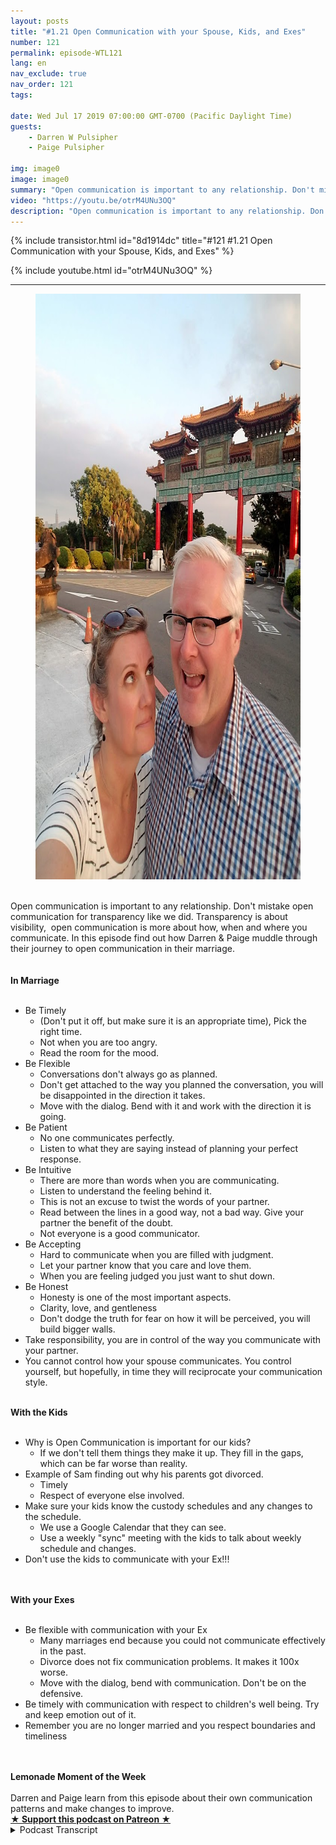 ```yaml
---
layout: posts
title: "#1.21 Open Communication with your Spouse, Kids, and Exes"
number: 121
permalink: episode-WTL121
lang: en
nav_exclude: true
nav_order: 121
tags:

date: Wed Jul 17 2019 07:00:00 GMT-0700 (Pacific Daylight Time)
guests:
    - Darren W Pulsipher
    - Paige Pulsipher

img: image0
image: image0
summary: "Open communication is important to any relationship. Don't mistake open communication for transparency like we did. Transparency is about visibility,  open communication is more about how, when and where you communicate. In this episode find out how Darren & Paige muddle through their journey to open communication in their marriage."
video: "https://youtu.be/otrM4UNu3OQ"
description: "Open communication is important to any relationship. Don't mistake open communication for transparency like we did. Transparency is about visibility,  open communication is more about how, when and where you communicate. In this episode find out how Darren & Paige muddle through their journey to open communication in their marriage."
---
```


<div>
{% include transistor.html id="8d1914dc" title="#121 #1.21 Open Communication with your Spouse, Kids, and Exes" %}

{% include youtube.html id="otrM4UNu3OQ" %}
</div>

---

<html><head></head><body><div><figure data-trix-attachment="{&quot;contentType&quot;:&quot;image&quot;,&quot;height&quot;:937,&quot;url&quot;:&quot;https://lh3.googleusercontent.com/pMHin5cty6G5Kr5MugmcRxUKC4W-hOPLxS_c2mmEPwSkkgAYYqCUbI8Jysbhzu_5VtMZ6WlITfSKfeSHWIcN6YKz4F-B1orH1kp25HPXQEnU86FuCWYKdxyILSzy16qecAjKJaVmVIacmTQ9Fs8nBx3t8nqaboyTgLD3Jc6_IJjlqQgcfqRmwezcF7MpfgaPVbyEm2BLIhf0XkIziidraYEE3MSulOe-GpjUo6haM74P4gVUZBAn4WLGDaoiREEIJKxyqCRhnhQOjHJnZEatIHWkSPukaU_cL_ZS1Fu794Dn1-cNsSb1RQrI8E2Q_tiaDVUumR9TbtFVmGVZ4ZawFh6WfhKHuwwXkk8I_kCrMYb0jpRDtq08ldxZ76nHYe6puZ3FFmlkHASbd2QgOIw-115wFbgSE4kXK0vf8J_okvKMsEGpZUw3uf97wX24qkwI0JfVcv-MBIX6FGNZPAZYVDcVOrg-AuTIKgLxeycYkAprKSazftm1wa_SRi1WlQMs4UxbKigcsUxMSEtt91HO21Y9Yg8P5kjcdfevSFCjnqQOVS9g0rC8FbN1tn4Q2ITI3ffRRaN5ljZ9HNGT4cupEih5Ad7GkVEL1wxvU9WGlYpubyF1e3BPXlWPrsOAUsMNnyQZZ3AvlDyTy6sS-hcrjjE2PpPXLJm7WS7rR1hfPonGzzB372C3qnmy8H4astqB3bdPna7NZ0FsKvZjobbmj-QxbQ=w703-h938-no&quot;,&quot;width&quot;:703}" data-trix-content-type="image" class="attachment attachment--preview"><img src="./image0" width="703" height="937"><figcaption class="attachment__caption"></figcaption></figure></div><div><br></div><div>Open communication is important to any relationship. Don't mistake open communication for transparency like we did. Transparency is about visibility,&nbsp; open communication is more about how, when and where you communicate. In this episode find out how Darren &amp; Paige muddle through their journey to open communication in their marriage.</div><div><br></div><div><strong><br>In Marriage<br></strong><br></div><ul><li>Be Timely&nbsp;<ul><li>(Don't put it off, but make sure it is an appropriate time), Pick the right time.</li><li>Not when you are too angry.</li><li>Read the room for the mood.</li></ul></li><li>Be Flexible<ul><li>Conversations don't always go as planned.</li><li>Don't get attached to the way you planned the conversation, you will be disappointed in the direction it takes.</li><li>Move with the dialog. Bend with it and work with the direction it is going.</li></ul></li><li>Be Patient<ul><li>No one communicates perfectly.</li><li>Listen to what they are saying instead of planning your perfect response.</li></ul></li><li>Be Intuitive<ul><li>There are more than words when you are communicating.</li><li>Listen to understand the feeling behind it.</li><li>This is not an excuse to twist the words of your partner.</li><li>Read between the lines in a good way, not a bad way. Give your partner the benefit of the doubt.</li><li>Not everyone is a good communicator.</li></ul></li><li>Be Accepting<ul><li>Hard to communicate when you are filled with judgment.</li><li>Let your partner know that you care and love them.</li><li>When you are feeling judged you just want to shut down.</li></ul></li><li>Be Honest<ul><li>Honesty is one of the most important aspects.</li><li>Clarity, love, and gentleness</li><li>Don't dodge the truth for fear on how it will be perceived, you will build bigger walls.</li></ul></li><li>Take responsibility, you are in control of the way you communicate with your partner.</li><li>You cannot control how your spouse communicates. You control yourself, but hopefully, in time they will reciprocate your communication style.</li></ul><div><strong><br>With the Kids<br></strong><br></div><ul><li>Why is Open Communication is important for our kids?<ul><li>If we don't tell them things they make it up. They fill in the gaps, which can be far worse than reality.</li></ul></li><li>Example of Sam finding out why his parents got divorced.<ul><li>Timely</li><li>Respect of everyone else involved.</li></ul></li><li>Make sure your kids know the custody schedules and any changes to the schedule.<ul><li>We use a Google Calendar that they can see.</li><li>Use a weekly "sync" meeting with the kids to talk about weekly schedule and changes.</li></ul></li><li>Don't use the kids to communicate with your Ex!!!</li></ul><div><br></div><div><strong><br>With your Exes<br></strong><br></div><ul><li>Be flexible with communication with your Ex<ul><li>Many marriages end because you could not communicate effectively in the past.&nbsp;</li><li>Divorce does not fix communication problems. It makes it 100x worse.</li><li>Move with the dialog, bend with communication. Don't be on the defensive.</li></ul></li><li>Be timely with communication with respect to children's well being. Try and keep emotion out of it.</li><li>Remember you are no longer married and you respect boundaries and timeliness</li></ul><div><br></div><div><strong><br>Lemonade Moment of the Week<br></strong><br></div><div>Darren and Paige learn from this episode about their own communication patterns and make changes to improve.</div>
<strong>
  <a href="https://www.patreon.com/wheresthelemonade" target="_donate" rel="payment" title="★ Support this podcast on Patreon ★">★ Support this podcast on Patreon ★</a>
</strong></body></html>

<details>
<summary> Podcast Transcript </summary>

<p></p>

</details>
